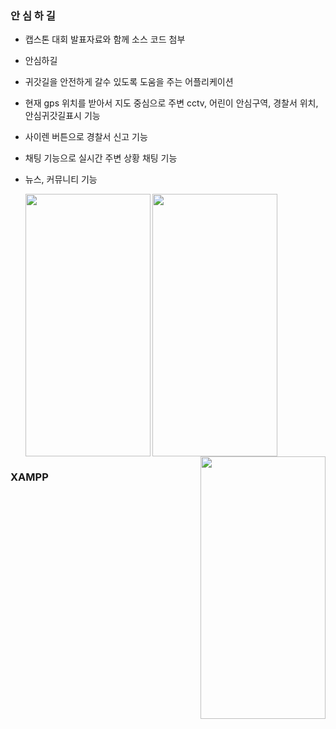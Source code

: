 ### 안 심 하 길

- 캡스톤 대회 발표자료와 함께 소스 코드 첨부
- 안심하길
- 귀갓길을 안전하게 갈수 있도록 도움을 주는 어플리케이션
- 현재 gps 위치를 받아서 지도 중심으로 주변 cctv, 어린이 안심구역, 경찰서 위치, 안심귀갓길표시 기능
- 사이렌 버튼으로 경찰서 신고 기능
- 채팅 기능으로 실시간 주변 상황 채팅 기능
- 뉴스, 커뮤니티 기능


  <img src="https://user-images.githubusercontent.com/84770467/218316833-f45d83ac-5d9f-4482-a549-f95572e45abd.png" width="200"        height="420" align="left">
  <img src="https://user-images.githubusercontent.com/84770467/218942309-0258d63b-6fa8-42b6-8155-9be05aa99e55.png" width="200"        height="420" align="center" >
  <img src="https://user-images.githubusercontent.com/84770467/218943317-d4e09cb6-553a-4539-ae8f-708fac452cb5.png" width="200"        height="420" align="right" >


###  XAMPP
